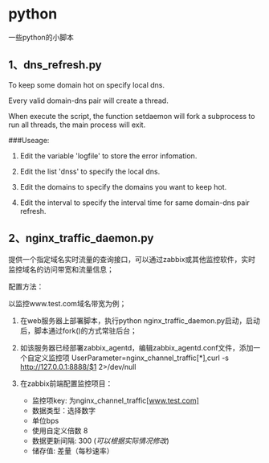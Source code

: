 # python
一些python的小脚本

## 1、dns_refresh.py

To keep some domain hot on specify local dns. 

Every valid domain-dns pair will create a thread.

When execute the script, the function setdaemon will fork a subprocess to run all threads, the main process will exit.


###Useage:

1. Edit the variable 'logfile' to store the error infomation.

2. Edit the list 'dnss' to specify the local dns.

3. Edit the domains to specify the domains you want to keep hot.

4. Edit the interval to specify the interval time for same domain-dns pair refresh.


## 2、nginx_traffic_daemon.py

提供一个指定域名实时流量的查询接口，可以通过zabbix或其他监控软件，实时监控域名的访问带宽和流量信息；

配置方法：

以监控www.test.com域名带宽为例；

1. 在web服务器上部署脚本，执行python nginx_traffic_daemon.py启动，启动后，脚本通过fork()的方式常驻后台；

2. 如该服务器已经部署zabbix_agentd，编辑zabbix_agentd.conf文件，添加一个自定义监控项
    UserParameter=nginx_channel_traffic[*],curl -s http://127.0.0.1:8888/$1 2>/dev/null

3. 在zabbix前端配置监控项目：
    + 监控项key: 为nginx_channel_traffic[www.test.com]
    + 数据类型：选择数字
    + 单位bps
    + 使用自定义倍数 8
    + 数据更新间隔: 300 (*可以根据实际情况修改*)
    + 储存值: 差量（每秒速率）
